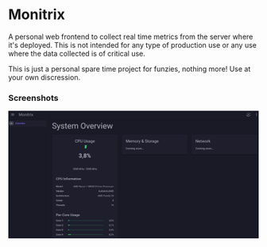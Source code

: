 # Monitrix
A personal web frontend to collect real time metrics from the server where it's deployed.
This is not intended for any type of production use or any use where the data collected is of critical use.

This is just a personal spare time project for funzies, nothing more! Use at your own discression. 

### Screenshots

![System Overview Screenshot](Screenshots/Monitrix-Screen01.png)
